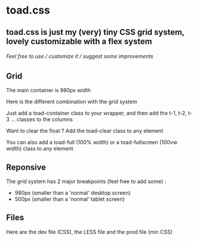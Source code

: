 # toad.css
## toad.css is just my (very) tiny CSS grid system, lovely customizable with a flex system
###### Feel free to use / customize it / suggest some improvements

## Grid

The main container is 980px width

Here is the different combination with the grid system

Just add a toad-container class to your wrapper, and then add the t-1, t-2, t-3 … classes to the columns

Want to clear the float ? Add the toad-clear class to any element

You can also add a toad-full (100% width) or a toad-fullscreen (100vw width) class to any element

## Reponsive

The grid system has 2 major breakpoints (feel free to add some) :

- 980px (smaller than a 'normal' desktop screen)
- 500px (smaller than a 'normal' tablet screen)

## Files

Here are the dev file (CSS), the LESS file and the prod file (min CSS)
